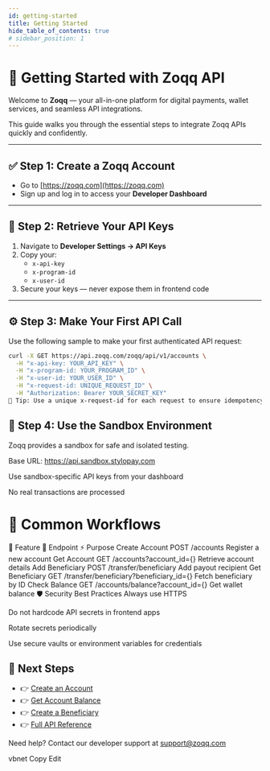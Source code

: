 ```yaml
---
id: getting-started
title: Getting Started
hide_table_of_contents: true
# sidebar_position: 1
---
```


# 🚀 Getting Started with Zoqq API

Welcome to **Zoqq** — your all-in-one platform for digital payments, wallet services, and seamless API integrations.

This guide walks you through the essential steps to integrate Zoqq APIs quickly and confidently.

---

## ✅ Step 1: Create a Zoqq Account

- Go to [https://zoqq.com](https://zoqq.com)
- Sign up and log in to access your **Developer Dashboard**

---

## 🔑 Step 2: Retrieve Your API Keys

1. Navigate to **Developer Settings → API Keys**
2. Copy your:
   - `x-api-key`
   - `x-program-id`
   - `x-user-id`
3. Secure your keys — never expose them in frontend code

---

## ⚙️ Step 3: Make Your First API Call

Use the following sample to make your first authenticated API request:

```bash
curl -X GET https://api.zoqq.com/zoqq/api/v1/accounts \
  -H "x-api-key: YOUR_API_KEY" \
  -H "x-program-id: YOUR_PROGRAM_ID" \
  -H "x-user-id: YOUR_USER_ID" \
  -H "x-request-id: UNIQUE_REQUEST_ID" \
  -H "Authorization: Bearer YOUR_SECRET_KEY"
🧠 Tip: Use a unique x-request-id for each request to ensure idempotency.
```
## 🧪 Step 4: Use the Sandbox Environment
Zoqq provides a sandbox for safe and isolated testing.

Base URL: https://api.sandbox.stylopay.com

Use sandbox-specific API keys from your dashboard

No real transactions are processed

# 📖 Common Workflows

🧩 Feature	🔗 Endpoint	⚡ Purpose
Create Account	POST /accounts	Register a new account
Get Account	GET /accounts?account_id={}	Retrieve account details
Add Beneficiary	POST /transfer/beneficiary	Add payout recipient
Get Beneficiary	GET /transfer/beneficiary?beneficiary_id={}	Fetch beneficiary by ID
Check Balance	GET /accounts/balance?account_id={}	Get wallet balance
🛡 Security Best Practices
Always use HTTPS

Do not hardcode API secrets in frontend apps

Rotate secrets periodically

Use secure vaults or environment variables for credentials

## 📎 Next Steps

- 👉 [Create an Account](api-reference/accounts.md#create-account)
- 👉 [Get Account Balance](api-reference/accounts.md#get-balance)
- 👉 [Create a Beneficiary](api-reference/payout.md#create-beneficiary)
- 👉 [Full API Reference](api-reference/authentication.md)


Need help? Contact our developer support at support@zoqq.com

vbnet
Copy
Edit
